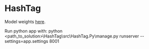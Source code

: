 # HashTag

Model weights [here](https://drive.google.com/file/d/0Bz7KyqmuGsilZ2RVeVhKY0FyRmc/view).

Run python app with: python <path_to_solution>\HashTag\src\HashTag.Py\manage.py runserver --settings=app.settings 8001